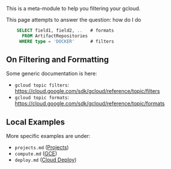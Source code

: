 This is a meta-module to help you filtering your gcloud.

This page attempts to answer the question: how do I do

```sql
    SELECT field1, field2, ..   # formats
      FROM ArtifactRepositories
     WHERE type = 'DOCKER'      # filters
```

## On Filtering and Formatting

Some generic documentation is here:

* `gcloud topic filters`: https://cloud.google.com/sdk/gcloud/reference/topic/filters
* `gcloud topic formats`: https://cloud.google.com/sdk/gcloud/reference/topic/formats
## Local Examples

More specific examples are under:

*  `projects.md` ([Projects](https://github.com/palladius/gcp-cheatsheets/blob/main/cheatsheets/gcloud/projects.md))
*  `compute.md` ([GCE](https://github.com/palladius/gcp-cheatsheets/blob/main/cheatsheets/gcloud/compute.md))
*  `deploy.md` ([Cloud Deploy](https://github.com/palladius/gcp-cheatsheets/blob/main/cheatsheets/gcloud/deploy.md))

